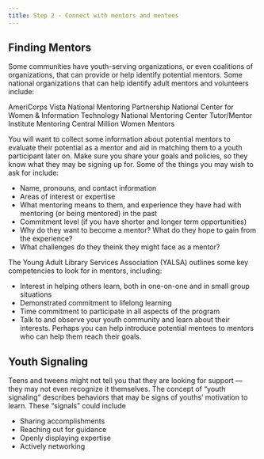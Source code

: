 ```yaml
---
title: Step 2 - Connect with mentors and mentees
---
```


## Finding Mentors

Some communities have youth-serving organizations, or even coalitions of organizations, that can provide or help identify potential mentors. Some national organizations that can help identify adult mentors and volunteers include:       

AmeriCorps Vista
National Mentoring Partnership
National Center for Women & Information Technology
National Mentoring Center
Tutor/Mentor Institute
Mentoring Central
Million Women Mentors

You will want to collect some information about potential mentors to evaluate their potential as a mentor and aid in matching them to a youth participant later on. Make sure you share your goals and policies, so they know what they may be signing up for. Some of the things you may wish to ask for include: 

* Name, pronouns, and contact information
* Areas of interest or expertise
* What mentoring means to them, and experience they have had with mentoring (or being mentored) in the past
* Commitment level (if you have shorter and longer term opportunities)
* Why do they want to become a mentor? What do they hope to gain from the experience?
* What challenges do they theink they might face as a mentor?

The Young Adult Library Services Association (YALSA) outlines some key competencies to look for in mentors, including:
* Interest in helping others learn, both in one-on-one and in small group situations
* Demonstrated commitment to lifelong learning
* Time commitment to participate in all aspects of the program
* Talk to and observe your youth community and learn about their interests. Perhaps you can help introduce potential mentees to mentors who can help them reach their goals.

## Youth Signaling
Teens and tweens might not tell you that they are looking for support — they may not even recognize it themselves. The concept of “youth signaling” describes behaviors that may be signs of youths’ motivation to learn. These “signals” could include

* Sharing accomplishments
* Reaching out for guidance
* Openly displaying expertise
* Actively networking

